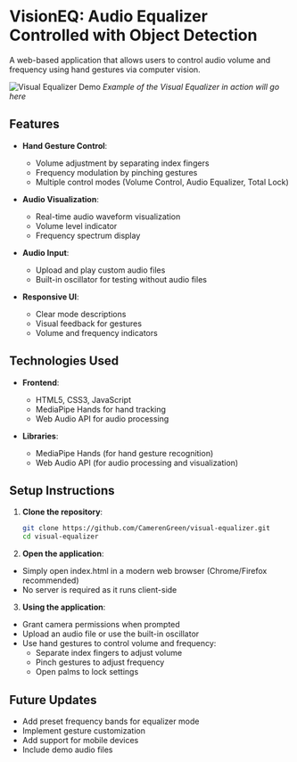 # VisionEQ: Audio Equalizer Controlled with Object Detection  

A web-based application that allows users to control audio volume and frequency using hand gestures via computer vision.

![Visual Equalizer Demo](demo.gif) *Example of the Visual Equalizer in action will go here*

## Features

- **Hand Gesture Control**:
  - Volume adjustment by separating index fingers
  - Frequency modulation by pinching gestures
  - Multiple control modes (Volume Control, Audio Equalizer, Total Lock)

- **Audio Visualization**:
  - Real-time audio waveform visualization
  - Volume level indicator
  - Frequency spectrum display

- **Audio Input**:
  - Upload and play custom audio files
  - Built-in oscillator for testing without audio files

- **Responsive UI**:
  - Clear mode descriptions
  - Visual feedback for gestures
  - Volume and frequency indicators

## Technologies Used

- **Frontend**:
  - HTML5, CSS3, JavaScript
  - MediaPipe Hands for hand tracking
  - Web Audio API for audio processing

- **Libraries**:
  - MediaPipe Hands (for hand gesture recognition)
  - Web Audio API (for audio processing and visualization)

## Setup Instructions

1. **Clone the repository**:
   ```bash
   git clone https://github.com/CamerenGreen/visual-equalizer.git
   cd visual-equalizer
   
2. **Open the application**:
  - Simply open index.html in a modern web browser (Chrome/Firefox recommended)
  - No server is required as it runs client-side

3. **Using the application**:
  - Grant camera permissions when prompted
  - Upload an audio file or use the built-in oscillator
  - Use hand gestures to control volume and frequency:
    - Separate index fingers to adjust volume
    - Pinch gestures to adjust frequency
    - Open palms to lock settings

## Future Updates
- Add preset frequency bands for equalizer mode
- Implement gesture customization
- Add support for mobile devices
- Include demo audio files
